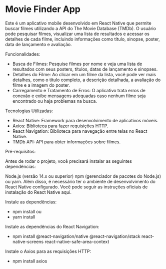 # Movie Finder App
Este é um aplicativo mobile desenvolvido em React Native que permite buscar filmes utilizando a API do The Movie Database (TMDb). O usuário pode pesquisar filmes, visualizar uma lista de resultados e acessar os detalhes de cada filme, incluindo informações como título, sinopse, poster, data de lançamento e avaliação.

Funcionalidades:
* Busca de Filmes: Pesquise filmes por nome e veja uma lista de resultados com seus posters, títulos, datas de lançamento e sinopses.
* Detalhes do Filme: Ao clicar em um filme da lista, você pode ver mais detalhes, como o título completo, a descrição detalhada, a avaliação do filme e a imagem do poster.
* Carregamento e Tratamento de Erros: O aplicativo trata erros de conexão e exibe mensagens adequadas caso nenhum filme seja encontrado ou haja problemas na busca.
  
Tecnologias Utilizadas:
* React Native: Framework para desenvolvimento de aplicativos móveis.
* Axios: Biblioteca para fazer requisições HTTP.
* React Navigation: Biblioteca para navegação entre telas no React Native.
* TMDb API: API para obter informações sobre filmes.
  
Pré-requisitos:

Antes de rodar o projeto, você precisará instalar as seguintes dependências:

Node.js (versão 14.x ou superior)
npm (gerenciador de pacotes do Node.js) ou yarn.
Além disso, é necessário ter o ambiente de desenvolvimento do React Native configurado. Você pode seguir as instruções oficiais de instalação do React Native aqui.

Instale as dependências:

* npm install
ou
* yarn install

Instale as dependências do React Navigation:

* npm install @react-navigation/native @react-navigation/stack react-native-screens react-native-safe-area-context

Instale o Axios para as requisições HTTP:

* npm install axios
